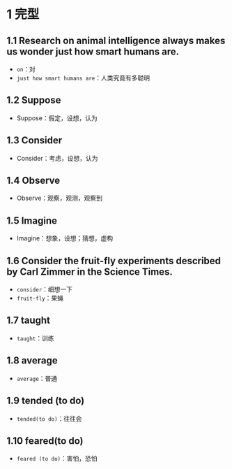 # 1 完型



## 1.1 Research on animal intelligence always makes us wonder just how smart humans are.

* `on`：对
* `just how smart humans are`：人类究竟有多聪明



## 1.2 Suppose

* Suppose：假定，设想，认为



## 1.3 Consider

* Consider：考虑，设想，认为



## 1.4 Observe

* Observe：观察，观测，观察到



## 1.5 Imagine

* Imagine：想象，设想；猜想，虚构



## 1.6 Consider the fruit-fly experiments described by Carl Zimmer in the Science Times.

* `consider`：细想一下
* `fruit-fly`：果蝇



## 1.7 taught

* `taught`：训练



## 1.8 average

* `average`：普通



## 1.9 tended (to do)

* `tended(to do)`：往往会



## 1.10 feared(to do)

* `feared (to do)`：害怕，恐怕



